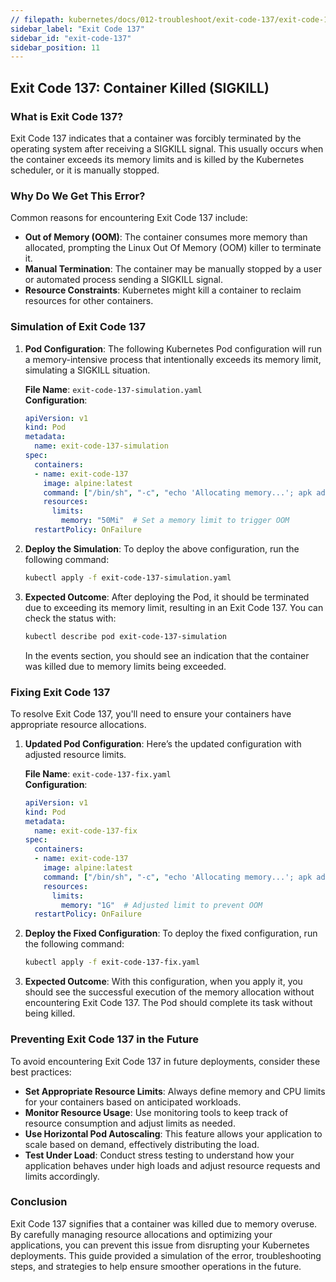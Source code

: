 ```yaml
---
// filepath: kubernetes/docs/012-troubleshoot/exit-code-137/exit-code-137.md
sidebar_label: "Exit Code 137"
sidebar_id: "exit-code-137"
sidebar_position: 11
---
```


## Exit Code 137: Container Killed (SIGKILL)

### What is Exit Code 137?
Exit Code 137 indicates that a container was forcibly terminated by the operating system after receiving a SIGKILL signal. This usually occurs when the container exceeds its memory limits and is killed by the Kubernetes scheduler, or it is manually stopped.

### Why Do We Get This Error?
Common reasons for encountering Exit Code 137 include:

- **Out of Memory (OOM)**: The container consumes more memory than allocated, prompting the Linux Out Of Memory (OOM) killer to terminate it.
- **Manual Termination**: The container may be manually stopped by a user or automated process sending a SIGKILL signal.
- **Resource Constraints**: Kubernetes might kill a container to reclaim resources for other containers.

### Simulation of Exit Code 137

1. **Pod Configuration**:
   The following Kubernetes Pod configuration will run a memory-intensive process that intentionally exceeds its memory limit, simulating a SIGKILL situation.

   **File Name**: `exit-code-137-simulation.yaml`  
   **Configuration**:
   ```yaml
   apiVersion: v1
   kind: Pod
   metadata:
     name: exit-code-137-simulation
   spec:
     containers:
     - name: exit-code-137
       image: alpine:latest
       command: ["/bin/sh", "-c", "echo 'Allocating memory...'; apk add stress-ng; stress-ng --vm 1 --vm-bytes 1G --timeout 10"]
       resources:
         limits:
           memory: "50Mi"  # Set a memory limit to trigger OOM
     restartPolicy: OnFailure
   ```

2. **Deploy the Simulation**:
   To deploy the above configuration, run the following command:
   ```bash
   kubectl apply -f exit-code-137-simulation.yaml
   ```

3. **Expected Outcome**:
   After deploying the Pod, it should be terminated due to exceeding its memory limit, resulting in an Exit Code 137. You can check the status with:
   ```bash
   kubectl describe pod exit-code-137-simulation
   ```
   In the events section, you should see an indication that the container was killed due to memory limits being exceeded.

### Fixing Exit Code 137

To resolve Exit Code 137, you'll need to ensure your containers have appropriate resource allocations.

1. **Updated Pod Configuration**:
   Here’s the updated configuration with adjusted resource limits.

   **File Name**: `exit-code-137-fix.yaml`  
   **Configuration**:
   ```yaml
   apiVersion: v1
   kind: Pod
   metadata:
     name: exit-code-137-fix
   spec:
     containers:
     - name: exit-code-137
       image: alpine:latest
       command: ["/bin/sh", "-c", "echo 'Allocating memory...'; apk add stress-ng; stress-ng --vm 1 --vm-bytes 1G --timeout 10"]
       resources:
         limits:
           memory: "1G"  # Adjusted limit to prevent OOM
     restartPolicy: OnFailure
   ```

2. **Deploy the Fixed Configuration**:
   To deploy the fixed configuration, run the following command:
   ```bash
   kubectl apply -f exit-code-137-fix.yaml
   ```

3. **Expected Outcome**:
   With this configuration, when you apply it, you should see the successful execution of the memory allocation without encountering Exit Code 137. The Pod should complete its task without being killed.

### Preventing Exit Code 137 in the Future

To avoid encountering Exit Code 137 in future deployments, consider these best practices:

- **Set Appropriate Resource Limits**: Always define memory and CPU limits for your containers based on anticipated workloads.
- **Monitor Resource Usage**: Use monitoring tools to keep track of resource consumption and adjust limits as needed.
- **Use Horizontal Pod Autoscaling**: This feature allows your application to scale based on demand, effectively distributing the load.
- **Test Under Load**: Conduct stress testing to understand how your application behaves under high loads and adjust resource requests and limits accordingly.

### Conclusion
Exit Code 137 signifies that a container was killed due to memory overuse. By carefully managing resource allocations and optimizing your applications, you can prevent this issue from disrupting your Kubernetes deployments. This guide provided a simulation of the error, troubleshooting steps, and strategies to help ensure smoother operations in the future.

